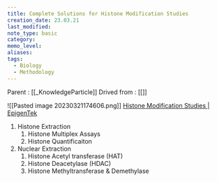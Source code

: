 ```yaml
---
title: Complete Solutions for Histone Modification Studies
creation_date: 23.03.21
last_modified: 
note_type: basic
category: 
memo_level: 
aliases: 
tags:
  - Biology
  - Methodology
---
```


Parent : [[_KnowledgeParticle]]
Drived from : [[]]

![[Pasted image 20230321174606.png]]
[Histone Modification Studies | EpigenTek](https://www.epigentek.com/catalog/histone-modification.php)

1. Histone Extraction
	1. Histone Multiplex Assays
	2. Histone Quantificaiton
2. Nuclear Extraction
	1. Histone Acetyl transferase (HAT)
	2. Histone Deacetylase (HDAC)
	3. Histone Methyltransferase & Demethylase